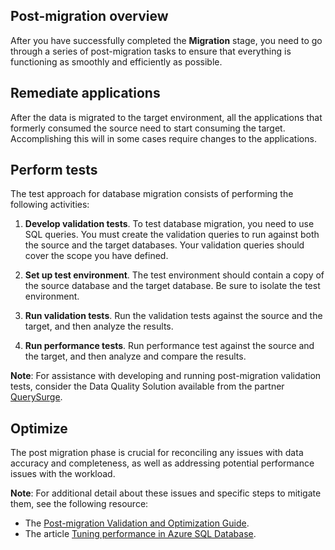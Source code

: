 ## Post-migration overview

After you have successfully completed the **Migration** stage, you need to go through a series of post-migration tasks to ensure that everything is functioning as smoothly and efficiently as possible.

## Remediate applications

After the data is migrated to the target environment, all the applications that formerly consumed the source need to start consuming the target. Accomplishing this will in some cases require changes to the applications.

## Perform tests

The test approach for database migration consists of performing the following activities:

1. **Develop validation tests**. To test database migration, you need to use SQL queries. You must create the validation queries to run against both the source and the target databases. Your validation queries should cover the scope you have defined.

2. **Set up test environment**. The test environment should contain a copy of the source database and the target database. Be sure to isolate the test environment.

3. **Run validation tests**. Run the validation tests against the source and the target, and then analyze the results.

4. **Run performance tests**. Run performance test against the source and the target, and then analyze and compare the results.

**Note**: For assistance with developing and running post-migration validation tests, consider the Data Quality Solution available from the partner [QuerySurge](http://www.querysurge.com/company/partners/microsoft).

## Optimize

The post migration phase is crucial for reconciling any issues with data accuracy and completeness, as well as addressing potential performance issues with the workload.

**Note**: For additional detail about these issues and specific steps to mitigate them, see the following resource:
* The [Post-migration Validation and Optimization Guide](https://docs.microsoft.com/en-us/sql/relational-databases/post-migration-validation-and-optimization-guide).
* The article [Tuning performance in Azure SQL Database](https://docs.microsoft.com/en-us/azure/sql-database/sql-database-performance-guidance?wt.mc_id=AID627566_QSG_SCL_239030).